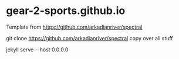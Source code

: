 # gear-2-sports.github.io

Template from https://github.com/arkadianriver/spectral

git clone https://github.com/arkadianriver/spectral
copy over all stuff

jekyll serve --host 0.0.0.0
